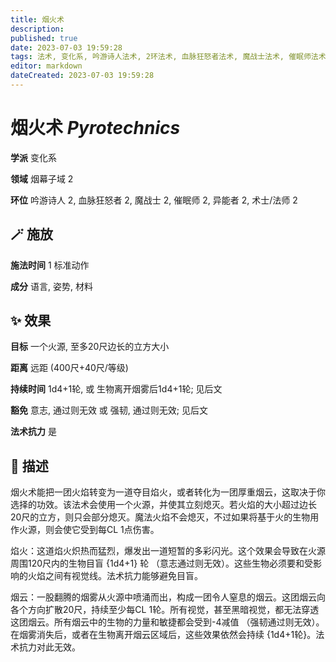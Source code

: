 ```yaml
---
title: 烟火术
description: 
published: true
date: 2023-07-03 19:59:28
tags: 法术, 变化系, 吟游诗人法术, 2环法术, 血脉狂怒者法术, 魔战士法术, 催眠师法术, 异能者法术, 术士/法师法术, 烟幕子域
editor: markdown
dateCreated: 2023-07-03 19:59:28
---
```


# **烟火术** *Pyrotechnics*

**学派** 变化系 

**领域** 烟幕子域 2

**环位** 吟游诗人 2, 血脉狂怒者 2, 魔战士 2, 催眠师 2, 异能者 2, 术士/法师 2

## 🪄 施放

**施法时间** 1 标准动作

**成分** 语言, 姿势, 材料

## ✨ 效果 

**目标** 一个火源, 至多20尺边长的立方大小 

**距离** 远距 (400尺+40尺/等级)  

**持续时间** 1d4+1轮, 或 生物离开烟雾后1d4+1轮; 见后文 

**豁免** 意志, 通过则无效 或 强韧, 通过则无效; 见后文

**法术抗力** 是

## 📖 描述

烟火术能把一团火焰转变为一道夺目焰火，或者转化为一团厚重烟云，这取决于你选择的功效。该法术会使用一个火源，并使其立刻熄灭。若火焰的大小超过边长20尺的立方，则只会部分熄灭。魔法火焰不会熄灭，不过如果将基于火的生物用作火源，则会使它受到每CL 1点伤害。

焰火：这道焰火炽热而猛烈，爆发出一道短暂的多彩闪光。这个效果会导致在火源周围120尺内的生物目盲 {1d4+1} 轮 （意志通过则无效）。这些生物必须要和受影响的火焰之间有视觉线。法术抗力能够避免目盲。

烟云：一股翻腾的烟雾从火源中喷涌而出，构成一团令人窒息的烟云。这团烟云向各个方向扩散20尺，持续至少每CL 1轮。所有视觉，甚至黑暗视觉，都无法穿透这团烟云。所有烟云中的生物的力量和敏捷都会受到-4减值 （强韧通过则无效）。在烟雾消失后，或者在生物离开烟云区域后，这些效果依然会持续 {1d4+1轮}。法术抗力对此无效。
    